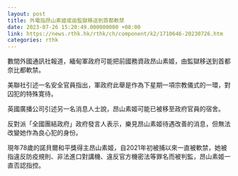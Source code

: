 ```yaml
---
layout: post
title: 外電指昂山素姬或由監獄移送到首都軟禁
date: 2023-07-26 15:20:49.000000000 +08:00
link: https://news.rthk.hk/rthk/ch/component/k2/1710646-20230726.htm
categories: rthk
---
```


數間外國通訊社報道，緬甸軍政府可能把前國務資政昂山素姬，由監獄移送到首都奈比都軟禁。

美聯社引述一名安全官員指出，軍政府此舉是作為下星期一項宗教儀式的一環，對囚犯的特殊寛待。

英國廣播公司引述另一名消息人士說，昂山素姬可能已被移至政府官員的宿舍。

反對派「全國團結政府」政府發言人表示，樂見昂山素姬待遇改善的消息，但無法改變她作為良心犯的身份。

現年78歲的諾貝爾和平獎得主昂山素姬，自2021年初被捕以來一直被軟禁，她被指違反防疫規則、非法進口對講機、違反官方機密法等罪名而被判監，昂山素姬一直否認指控。
